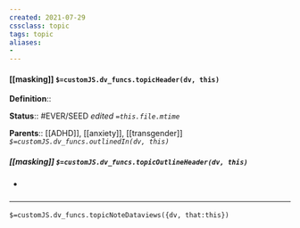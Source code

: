 ```yaml
---
created: 2021-07-29
cssclass: topic
tags: topic
aliases:
- 
---
```


#### [[masking]] `$=customJS.dv_funcs.topicHeader(dv, this)`


**Definition**::

**Status**:: #EVER/SEED 
*edited `=this.file.mtime`*

**Parents**:: [[ADHD]], [[anxiety]], [[transgender]]
*`$=customJS.dv_funcs.outlinedIn(dv, this)`*

##### [[masking]] `$=customJS.dv_funcs.topicOutlineHeader(dv, this)`
- 

### <hr class="dataviews"/>

`$=customJS.dv_funcs.topicNoteDataviews({dv, that:this})`
